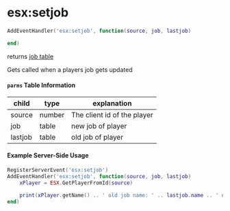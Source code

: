 # esx:setjob

```lua
AddEventHandler('esx:setjob', function(source, job, lastjob)

end)
```

returns [job table](https://vestedmarius.github.io/md_docs/md_2.5/server/xplayer/data/job)

Gets called when a players job gets updated

#### `parms` Table Information

| child          | type    | explanation                                                                                        |
|----------------|---------|----------------------------------------------------------------------------------------------------|
| source         | number  | The client id of the player                                                                        |
| job            | table   | new job of player                                                                                  |
| lastjob        | table   | old job of player                                                                                  |



#### Example Server-Side Usage

```lua
RegisterServerEvent('esx:setjob')
AddEventHandler('esx:setjob', function(source, job, lastjob)
	xPlayer = ESX.GetPlayerFromId(source)

	print(xPlayer.getName() .. ' old job name: ' .. lastjob.name .. ' new job name: ' .. job.name)
end)
```